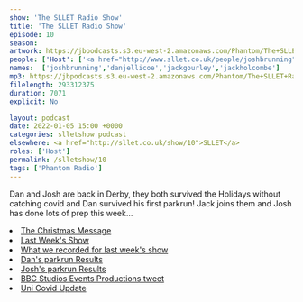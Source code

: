 ```yaml
---
show: 'The SLLET Radio Show'
title: 'The SLLET Radio Show'
episode: 10
season: 
artwork: https://jbpodcasts.s3.eu-west-2.amazonaws.com/Phantom/The+SLLET+Radio+Show/2021-09-27+-+SLLET+radio+square.png
people: ['Host': ['<a href="http://www.sllet.co.uk/people/joshbrunning">Josh Brunning</a>', '<a href="http://www.sllet.co.uk/people/danjellicoe">Dan Jellicoe</a>'],'Guests':'<a href="http://www.sllet.co.uk/people/jackgourley">Jack Gourley</a>','Plus the Voice of':'<a href="http://www.sllet.co.uk/people/jackholcombe">Jack Holcombe</a>']
names:  ['joshbrunning','danjellicoe','jackgourley','jackholcombe']
mp3: https://jbpodcasts.s3.eu-west-2.amazonaws.com/Phantom/The+SLLET+Radio+Show/2022-01-05+-+10.mp3
filelength: 293312375
duration: 7071
explicit: No

layout: podcast
date: 2022-01-05 15:00 +0000
categories: slletshow podcast
elsewhere: <a href="http://sllet.co.uk/show/10">SLLET</a>
roles: ['Host']
permalink: /slletshow/10
tags: ['Phantom Radio']
---
```


<p>Dan and Josh are back in Derby, they both survived the Holidays without catching covid and Dan survived his first parkrun! Jack joins them and Josh has done lots of prep this week...</p>

<li><a href="http://www.sllet.co.uk/show/9-1">The Christmas Message</a></li>
<li><a href="http://www.sllet.co.uk/show/9-2">Last Week's Show</a></li>
<li><a href="http://www.sllet.co.uk/show/9-3">What we recorded for last week's show</a></li>

<li><a href="https://www.parkrun.org.uk/parkrunner/7110756/all/">Dan's parkrun Results</a></li>
<li><a href="https://www.parkrun.org.uk/parkrunner/4196740/all/">Josh's parkrun Results</a></li>
<li><a href="https://twitter.com/BBCS_Events/status/1477115522445725696?s=20">BBC Studios Events Productions tweet</a></li>
<li><a href="https://blog.josh.me.uk/2022/01/03/Uni-Covid-Update/">Uni Covid Update</a></li>

